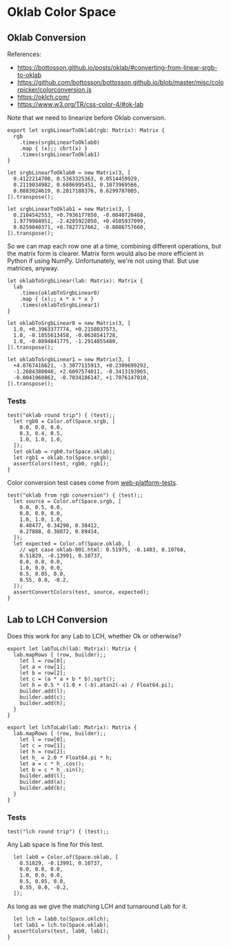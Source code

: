 # Oklab Color Space

## Oklab Conversion

References:

- https://bottosson.github.io/posts/oklab/#converting-from-linear-srgb-to-oklab
- https://github.com/bottosson/bottosson.github.io/blob/master/misc/colorpicker/colorconversion.js
- https://oklch.com/
- https://www.w3.org/TR/css-color-4/#ok-lab

Note that we need to linearize before Oklab conversion.

    export let srgbLinearToOklab(rgb: Matrix): Matrix {
      rgb
        .times(srgbLinearToOklab0)
        .map { (x);; cbrt(x) }
        .times(srgbLinearToOklab1)
    }

    let srgbLinearToOklab0 = new Matrix(3, [
      0.4122214708, 0.5363325363, 0.0514459929,
      0.2119034982, 0.6806995451, 0.1073969566,
      0.0883024619, 0.2817188376, 0.6299787005,
    ]).transpose();

    let srgbLinearToOklab1 = new Matrix(3, [
      0.2104542553, +0.7936177850, -0.0040720468,
      1.9779984951, -2.4285922050, +0.4505937099,
      0.0259040371, +0.7827717662, -0.8086757660,
    ]).transpose();

So we can map each row one at a time, combining different operations, but the
matrix form is clearer. Matrix form would also be more efficient in Python if
using NumPy. Unfortunately, we're not using that. But use matrices, anyway.

    let oklabToSrgbLinear(lab: Matrix): Matrix {
      lab
        .times(oklabToSrgbLinear0)
        .map { (x);; x * x * x }
        .times(oklabToSrgbLinear1)
    }

    let oklabToSrgbLinear0 = new Matrix(3, [
      1.0, +0.3963377774, +0.2158037573,
      1.0, -0.1055613458, -0.0638541728,
      1.0, -0.0894841775, -1.2914855480,
    ]).transpose();

    let oklabToSrgbLinear1 = new Matrix(3, [
      +4.0767416621, -3.3077115913, +0.2309699292,
      -1.2684380046, +2.6097574011, -0.3413193965,
      -0.0041960863, -0.7034186147, +1.7076147010,
    ]).transpose();

### Tests

    test("oklab round trip") { (test);;
      let rgb0 = Color.of(Space.srgb, [
        0.0, 0.0, 0.0,
        0.3, 0.4, 0.5,
        1.0, 1.0, 1.0,
      ]);
      let oklab = rgb0.to(Space.oklab);
      let rgb1 = oklab.to(Space.srgb);
      assertColors(test, rgb0, rgb1);
    }

Color conversion test cases come from [web-platform-tests][CssColorTests].

    test("oklab from rgb conversion") { (test);;
      let source = Color.of(Space.srgb, [
        0.0, 0.5, 0.0,
        0.0, 0.0, 0.0,
        1.0, 1.0, 1.0,
        0.48477, 0.34290, 0.38412,
        0.27888, 0.38072, 0.89414,
      ]);
      let expected = Color.of(Space.oklab, [
        // wpt case oklab-001.html: 0.51975, -0.1403, 0.10768,
        0.51829, -0.13991, 0.10737,
        0.0, 0.0, 0.0,
        1.0, 0.0, 0.0,
        0.5, 0.05, 0.0,
        0.55, 0.0, -0.2,
      ]);
      assertConvertColors(test, source, expected);
    }

## Lab to LCH Conversion

Does this work for any Lab to LCH, whether Ok or otherwise?

    export let labToLch(lab: Matrix): Matrix {
      lab.mapRows { (row, builder);;
        let l = row[0];
        let a = row[1];
        let b = row[2];
        let c = (a * a + b * b).sqrt();
        let h = 0.5 * (1.0 + (-b).atan2(-a) / Float64.pi);
        builder.add(l);
        builder.add(c);
        builder.add(h);
      }
    }

    export let lchToLab(lab: Matrix): Matrix {
      lab.mapRows { (row, builder);;
        let l = row[0];
        let c = row[1];
        let h = row[2];
        let h_ = 2.0 * Float64.pi * h;
        let a = c * h_.cos();
        let b = c * h_.sin();
        builder.add(l);
        builder.add(a);
        builder.add(b);
      }
    }

### Tests

    test("lch round trip") { (test);;

Any Lab space is fine for this test.

      let lab0 = Color.of(Space.oklab, [
        0.51829, -0.13991, 0.10737,
        0.0, 0.0, 0.0,
        1.0, 0.0, 0.0,
        0.5, 0.05, 0.0,
        0.55, 0.0, -0.2,
      ]);

As long as we give the matching LCH and turnaround Lab for it.

      let lch = lab0.to(Space.oklch);
      let lab1 = lch.to(Space.oklab);
      assertColors(test, lab0, lab1);
    }

[CssColorTests]: https://github.com/web-platform-tests/wpt/tree/master/css/css-color
